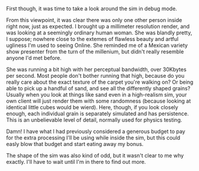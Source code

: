 
First though, it was time to take a look around the sim in debug mode.

From this viewpoint, it was clear there was only one other person
inside right now, just as expected.  I brought up a millimeter
resolution render, and was looking at a seemingly ordinary human woman. 
She was blandly pretty, I suppose;  nowhere close to the extemes of
flawless beauty and artful ugliness I'm used to seeing Online.  She
reminded me of a Mexican variety show presenter from the turn of the
millenium, but didn't really resemble anyone I'd met before.


She was running a bit high with her perceptual bandwidth, over
30Kbytes per second.  Most people don't bother running that high,
because do you really care about the exact texture of the carpet
you're walking on?  Or being able to pick up a handful of sand, and
see all the differently shaped grains?  Usually when you look at
things like sand even in a high-realism sim, your own client will
just render them with some randomness (because looking at identical
little cubes would be wierd).  Here, though, if you look closely
enough, each individual grain is separately simulated and has
persistence.  This is an unbelievable level of detail, normally used
for physics testing.

Damn!  I have what I had previously considered a generous budget to
pay for the extra processing I'll be using while inside the sim, but
this could easly blow that budget and start eating away my bonus.

The shape of the sim was also kind of odd, but it wasn't clear to me
why exactly.  I'll have to wait until I'm in there to find out more.
